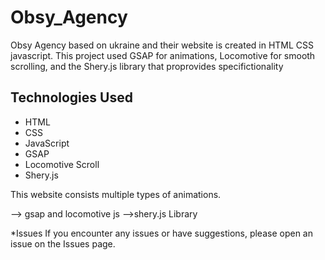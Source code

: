 # Obsy_Agency
Obsy Agency based on ukraine and their website is created in HTML CSS javascript. This project used GSAP for animations, Locomotive for smooth scrolling, and the Shery.js library that proprovides specifictionality

Technologies Used
-----------------------------------------------

* HTML
* CSS
* JavaScript
* GSAP
* Locomotive Scroll
* Shery.js


This website consists multiple types of animations.

--> gsap and locomotive js
-->shery.js Library


*Issues
If you encounter any issues or have suggestions, please open an issue on the Issues page.




